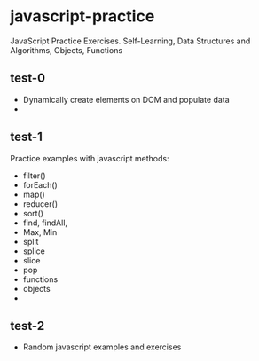 # javascript-practice
JavaScript Practice Exercises. Self-Learning, Data Structures and Algorithms, Objects, Functions

## test-0
- Dynamically create elements on DOM and populate data
-

## test-1
Practice examples with javascript methods:
- filter()
- forEach()
- map()
- reducer()
- sort()
- find, findAll,
- Max, Min
- split
- splice
- slice
- pop
- functions
- objects
-

## test-2
- Random javascript examples and exercises
